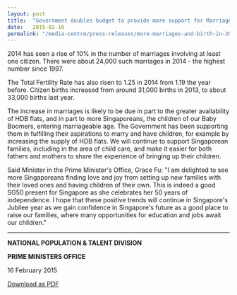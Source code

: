 ```yaml
---
layout: post
title:  "Government doubles budget to provide more support for Marriage and Parenthood"
date:   2015-02-16
permalink: "/media-centre/press-releases/more-marriages-and-birth-in-2014"
---
```


2014 has seen a rise of 10% in the number of marriages involving at least one citizen. There were about 24,000 such marriages in 2014 - the highest number since 1997.

The Total Fertility Rate has also risen to 1.25 in 2014 from 1.19 the year before. Citizen births increased from around 31,000 births in 2013, to about 33,000 births last year.

The increase in marriages is likely to be due in part to the greater availability of HDB flats, and in part to more Singaporeans, the children of our Baby Boomers, entering marriageable age. The Government has been supporting them in fulfilling their aspirations to marry and have children, for example by increasing the supply of HDB flats. We will continue to support Singaporean families, including in the area of child care, and make it easier for both fathers and mothers to share the experience of bringing up their children.

Said Minister in the Prime Minister's Office, Grace Fu: "I am delighted to see more Singaporeans finding love and joy from setting up new families with their loved ones and having children of their own. This is indeed a good SG50 present for Singapore as she celebrates her 50 years of independence. I hope that these positive trends will continue in Singapore's Jubilee year as we gain confidence in Singapore's future as a good place to raise our families, where many opportunities for education and jobs await our children."

***

**NATIONAL POPULATION & TALENT DIVISION**

**PRIME MINISTERS OFFICE**

16 February 2015

[Download as PDF](https://github.com/isomerpages/isomerpages-stratgroup/raw/master/images/Press%20Release%20images/PDFs/more-marriages-and-birth-in-2014.pdf)
